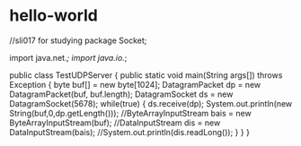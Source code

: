 # hello-world
//sli017 for studying
package Socket;

import java.net.*;
import java.io.*;

public class TestUDPServer
{
	public static void main(String args[]) throws Exception
	{
		byte buf[] = new byte[1024];
		DatagramPacket dp = new DatagramPacket(buf, buf.length);
		DatagramSocket ds = new DatagramSocket(5678);
		while(true)
		{
			ds.receive(dp);
			System.out.println(new String(buf,0,dp.getLength()));
			//ByteArrayInputStream bais = new ByteArrayInputStream(buf);
			//DataInputStream dis = new DataInputStream(bais);
			//System.out.println(dis.readLong());
		}
	}
}
